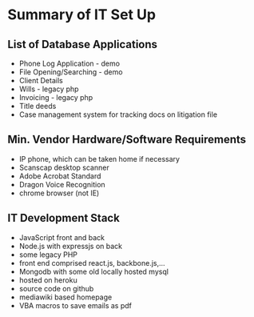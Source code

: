 # Summary of IT Set Up

## List of Database Applications
- Phone Log Application - demo
- File Opening/Searching - demo
- Client Details
- Wills - legacy php
- Invoicing - legacy php
- Title deeds
- Case management system for tracking docs on litigation file

## Min. Vendor Hardware/Software Requirements
- IP phone, which can be taken home if necessary
- Scanscap desktop scanner
- Adobe Acrobat Standard
- Dragon Voice Recognition
- chrome browser (not IE)

## IT Development Stack
- JavaScript front and back
- Node.js with expressjs on back
- some legacy PHP
- front end comprised react.js, backbone.js,...
- Mongodb with some old locally hosted mysql
- hosted on heroku
- source code on github
- mediawiki based homepage
- VBA macros to save emails as pdf
